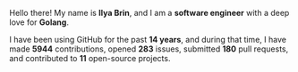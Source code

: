 Hello there! My name is **Ilya Brin**, and I am a **software engineer** with a deep love for **Golang**.

I have been using GitHub for the past **14 years**, and during that time, I have made **5944** contributions, opened **283** issues, submitted **180** pull requests, and contributed to **11** open-source projects.
